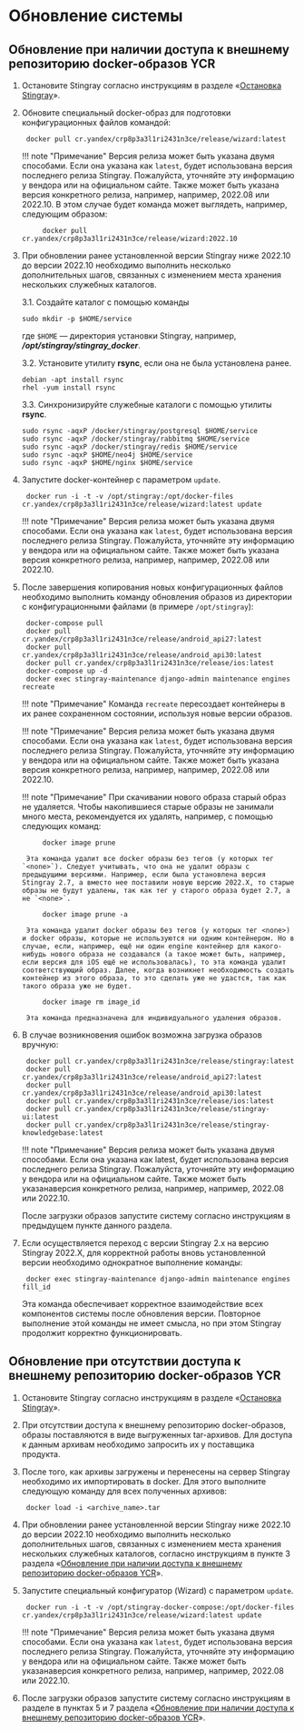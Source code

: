 # Обновление системы

## Обновление при наличии доступа к внешнему репозиторию docker-образов YCR

1. Остановите Stingray согласно инструкциям в разделе «[Остановка Stingray](./ostanovka_stingray.md)». 
2. Обновите специальный docker-образ для подготовки конфигурационных файлов командой:

        docker pull cr.yandex/crp8p3a3l1ri2431n3ce/release/wizard:latest

    !!! note "Примечание"
        Версия релиза может быть указана двумя способами. Если она указана как `latest`, будет использована версия последнего релиза Stingray. Пожалуйста, уточняйте эту информацию у вендора или на официальном сайте. Также может быть указана версия конкретного релиза, например, например, 2022.08 или 2022.10. В этом случае будет команда может выглядеть, например, следующим образом:
        
            docker pull cr.yandex/crp8p3a3l1ri2431n3ce/release/wizard:2022.10

3.	При обновлении ранее установленной версии Stingray ниже 2022.10 до версии 2022.10 необходимо выполнить несколько дополнительных шагов, связанных с изменением места хранения нескольких служебных каталогов.

    3.1. Создайте каталог с помощью команды

        sudo mkdir -p $HOME/service

    где `$HOME` — директория установки Stingray, например, ***/opt/stingray/stingray_docker***.

    3.2. Установите утилиту **rsync**, если она не была установлена ранее.

        debian -apt install rsync
        rhel -yum install rsync

    3.3. Синхронизируйте служебные каталоги с помощью утилиты **rsync**.

        sudo rsync -aqxP /docker/stingray/postgresql $HOME/service
        sudo rsync -aqxP /docker/stingray/rabbitmq $HOME/service
        sudo rsync -aqxP /docker/stingray/redis $HOME/service
        sudo rsync -aqxP $HOME/neo4j $HOME/service
        sudo rsync -aqxP $HOME/nginx $HOME/service

4. Запустите docker-контейнер с параметром `update`.

        docker run -i -t -v /opt/stingray:/opt/docker-files cr.yandex/crp8p3a3l1ri2431n3ce/release/wizard:latest update

    !!! note "Примечание"
        Версия релиза может быть указана двумя способами. Если она указана как `latest`, будет использована версия последнего релиза Stingray. Пожалуйста, уточняйте эту информацию у вендора или на официальном сайте. Также может быть указана версия конкретного релиза, например, например, 2022.08 или 2022.10.

5. После завершения копирования новых конфигурационных файлов необходимо выполнить команду обновления образов из директории с конфигурационными файлами (в примере `/opt/stingray`):

        docker-compose pull
        docker pull cr.yandex/crp8p3a3l1ri2431n3ce/release/android_api27:latest
        docker pull cr.yandex/crp8p3a3l1ri2431n3ce/release/android_api30:latest
        docker pull cr.yandex/crp8p3a3l1ri2431n3ce/release/ios:latest
        docker-compose up -d
        docker exec stingray-maintenance django-admin maintenance engines recreate

    !!! note "Примечание"
        Команда `recreate` пересоздает контейнеры в их ранее сохраненном состоянии, используя новые версии образов.

    !!! note "Примечание"
        Версия релиза может быть указана двумя способами. Если она указана как `latest`, будет использована версия последнего релиза Stingray. Пожалуйста, уточняйте эту информацию у вендора или на официальном сайте. Также может быть указана версия конкретного релиза, например, например, 2022.08 или 2022.10.

    !!! note "Примечание"
        При скачивании нового образа старый образ не удаляется. Чтобы накопившиеся старые образы не занимали много места, рекомендуется их удалять, например, с помощью следующих команд:

            docker image prune

        Эта команда удалит все docker образы без тегов (у которых тег `<none>`). Следует учитывать, что она не удалит образы с предыдущими версиями. Например, если была установлена версия Stingray 2.7, а вместо нее поставили новую версию 2022.X, то старые образы не будут удалены, так как тег у старого образа будет 2.7, а не `<none>`.

            docker image prune -a

        Эта команда удалит docker образы без тегов (у которых тег <none>) и docker образы, которые не используются ни одним контейнером. Но в случае, если, например, ещё ни один engine контейнер для какого-нибудь нового образа не создавался (а такое может быть, например, если версия для iOS ещё не использовалась), то эта команда удалит соответствующий образ. Далее, когда возникнет необходимость создать контейнер из этого образа, то это сделать уже не удастся, так как такого образа уже не будет.

            docker image rm image_id

        Эта команда предназначена для индивидуального удаления образов.

6. В случае возникновения ошибок возможна загрузка образов вручную:

        docker pull cr.yandex/crp8p3a3l1ri2431n3ce/release/stingray:latest
        docker pull cr.yandex/crp8p3a3l1ri2431n3ce/release/android_api27:latest
        docker pull cr.yandex/crp8p3a3l1ri2431n3ce/release/android_api30:latest
        docker pull cr.yandex/crp8p3a3l1ri2431n3ce/release/ios:latest
        docker pull cr.yandex/crp8p3a3l1ri2431n3ce/release/stingray-ui:latest
        docker pull cr.yandex/crp8p3a3l1ri2431n3ce/release/stingray-knowledgebase:latest

    !!! note "Примечание"
        Версия релиза может быть указана двумя способами. Если она указана как latest, будет использована версия последнего релиза Stingray. Пожалуйста, уточняйте эту информацию у вендора или на официальном сайте. Также может быть указанаверсия конкретного релиза, например, например, 2022.08 или 2022.10.

    После загрузки образов запустите систему согласно инструкциям в предыдущем пункте данного раздела.

7. Если осуществляется переход с версии Stingray 2.х на версию Stingray 2022.X, для корректной работы вновь установленной версии необходимо однократное выполнение команды:

        docker exec stingray-maintenance django-admin maintenance engines fill_id

    Эта команда обеспечивает корректное взаимодействие всех компонентов системы после обновления версии. Повторное выполнение этой команды не имеет смысла, но при этом Stingray продолжит корректно функционировать.

## Обновление при отсутствии доступа к внешнему репозиторию docker-образов YCR

1. Остановите Stingray согласно инструкциям в разделе «[Остановка Stingray](./ostanovka_stingray.md)».

2. При отсутствии доступа к внешнему репозиторию docker-образов, образы поставляются в виде выгруженных tar-архивов. Для доступа к данным архивам необходимо запросить их у поставщика продукта.

3. После того, как архивы загружены и перенесены на сервер Stingray необходимо их импортировать в docker. Для этого выполните следующую команду для всех полученных архивов:

        docker load -i <archive_name>.tar

4.	При обновлении ранее установленной версии Stingray ниже 2022.10 до версии 2022.10 необходимо выполнить несколько дополнительных шагов, связанных с изменением места хранения нескольких служебных каталогов, согласно инструкциям в пункте 3 раздела «[Обновление при наличии доступа к внешнему репозиторию docker-образов YCR](../obnovlenie_sistemy/#docker-gcp)».

5. Запустите специальный конфигуратор (Wizard) с параметром `update`.

        docker run -i -t -v /opt/stingray-docker-compose:/opt/docker-files cr.yandex/crp8p3a3l1ri2431n3ce/release/wizard:latest update

    !!! note "Примечание"
        Версия релиза может быть указана двумя способами. Если она указана как `latest`, будет использована версия последнего релиза Stingray. Пожалуйста, уточняйте эту информацию у вендора или на официальном сайте. Также может быть указанаверсия конкретного релиза, например, например, 2022.08 или 2022.10.

6. После загрузки образов запустите систему согласно инструкциям в разделе в пунктах 5 и 7 раздела «[Обновление при наличии доступа к внешнему репозиторию docker-образов YCR](../obnovlenie_sistemy/#docker-gcp)».
